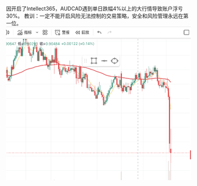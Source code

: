 因开启了Intellect365，AUDCAD遇到单日跌幅4%以上的大行情导致账户浮亏30%。
教训：一定不能开启风险无法控制的交易策略，安全和风险管理永远在第一位。
<img src="images/AUDCAD_0404.png" style="height:420px;width:100%;"></img>